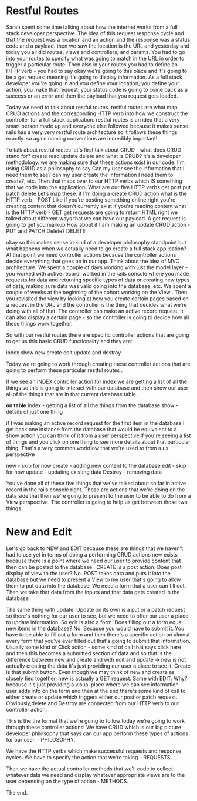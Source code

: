 # Restful Routes

Sarah spent some time talking about how the internet works from a full stack developer perspective. The idea of this request response cycle and that the request was a location and an action and the response was a status code and a payload.  then we saw the location is the URL and yesterday and today you all did routes, views and controllers, and params. You had to go into your routes to specify what was going to match in the URL in order to trigger a
particular route. Then also in your routes you had to define an HTTP verb -  you had to say okay we're going to this place and  it's going to be a get request meaning it's going to display information. 
As a full stack developer you're going in and you define your location, you define your action, you make that request, your status code is going to come back as a success or an error and then the payload that you request gets loaded.

Today we need to talk about restful routes. restful routes are what map CRUD actions and the corresponding HTTP verb into how we construct the controller for a full stack application.  restful routes is an idea that a very
smart person made up and everyone else followed because it makes sense.  rails has a very very restful route architecture  so it follows  these things exactly. so again naming conventions are incredibly important! 

To talk about restful routes let's first talk about CRUD - what does CRUD stand for?
create read update delete
and what is CRUD?
 it's a developer methodology. we are making sure that these actions exist in our code. I'm using CRUD as a philosophy to say Can my user see the information that I need them to see? can
my user create the information I need them to create?, etc. Then that maps over to our HTTP
verbs which IS  something that we code into the application. What are our five HTTP verbs
get post put patch delete 
Let’s map these:
if I'm doing a create CRUD action what is the HTTP verb  - POST
Like  if you're posting something online right you're creating content that doesn't currently exist
 if you're reading content what is the  HTTP verb - GET
get requests are going to return HTML right we talked about different ways that we can have our payload. A get request is going to get you markup
How about if I am making an update CRUD action - PUT and PATCH
Delete? DELETE

okay so this makes sense in kind of a developer philosophy standpoint but what
happens when we actually need to go create a full stack application?  At that point we need controller actions because the controller actions decide everything that goes on in our app. Think about the idea of MVC architecture. We spent a couple of days working with just the model layer - you worked with active record, worked in the rails console where you made requests for data and returning specific types of data or creating new types of data, making sure data was valid going into the database, etc. We spent a couple of weeks at the beginning of the cohort working on the View . Then you revisited the view by looking at how you create certain pages based on a request in the URL and the controller is the thing that decides what we're doing with all of that. The controller can make an active record request. It can also display a certain page - so the controller is going to decide how all these things work together.

So with our restful routes there are specific controller actions that are going to get us this basic CRUD functionality and they are: 

index show new create edit update and destroy

Today we're going to work through creating these controller actions that are going to perform these particular restful routes .

If we see an INDEX controller action for index we are getting a list of all the things so this is going to interact with our database and then show our user all of the things that are in that current database table.

**on table**
index - getting a list of all the things from the database
show -  details of just one thing

if I was making an active record request for the first item in the database I get back one instance from the database that would be equivalent to a show action
you can think of it from a user perspective if you're seeing a list of things and you click on
one thing to see more details about that particular thing.  That's a very common workflow that we're used to from a ux perspective

new - skip for now
create - adding new content to the database
edit - skip for now
update - updating existing data
Destroy - removing data

You've done all of these five things that we've talked about so far in active
record in the rails console right. Those are actions that we're doing on the data side that then we're going to present to the user to be able to do from a View perspective. The controller is going to help us get between those two things.

# New and Edit
Let's go back to NEW and EDIT because these are things that we
haven't had to use yet in terms of doing a performing CRUD actions
new exists because there is a point where we need our user to provide
content that then can be posted to the database . CREATE is a post action. Does post
display of view to the user? No.  POST takes data and puts it into the database
but we need to present a View to my user that's going to allow them to put data
into the database. We need a form that a user can fill out.  Then we take that data from the inputs and that data gets created in the database

The same thing with update. Update on its own is a put or a patch request so there's nothing for our user to see, but we need to offer our user a place to update information. So edit
is also a form. 
Does filling out a form equal new items in the database? No. Because you would have to submit it. You have to be able to fill out a form and then there's a specific action on almost every form that you've ever filled out that's going to submit that information. Usually some kind of Click action - some kind of call that says click here and then this becomes a submitted section of data and so that
is the difference between new and create and with edit and update ->
new is not actually creating the data it's just providing our user a place to see it. Create is that submit button. Even though we may think of new and create as closely tied together, new is actually a GET request. Same with EDIT. Why? because it's just providing a visual place where we can see information - user adds info on the form and then at the end there's some kind of call to either create or update which triggers either our post or patch request.
Obviously,delete and Destroy are connected from our HTTP verb to our controller action.

This is the the format that we're going to follow today we're going to work through these controller actions!
We have CRUD which is our big picture developer philosophy that says can our app perform these types of actions for our user. - PHILOSOPHY.

We have the HTTP verbs which make successful requests and response cycles.  We have to specify the action that we're taking - REQUESTS.

Then we have the actual controller methods that we'll code to collect whatever data we need and display whatever appropriate views are to the user depending on the type of action - METHODS.

The end.
